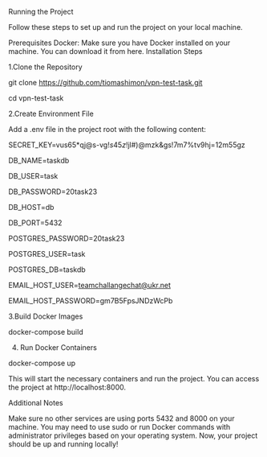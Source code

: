 Running the Project

Follow these steps to set up and run the project on your local machine.

Prerequisites
Docker: Make sure you have Docker installed on your machine. You can download it from here.
Installation Steps

1.Clone the Repository

git clone https://github.com/tiomashimon/vpn-test-task.git

cd vpn-test-task

2.Create Environment File

Add a .env file in the project root with the following content:

SECRET_KEY=vus65*qj@s-vg$!s45z!$jl#)@mzk&gs!7m7%tv9hj=12m55gz

DB_NAME=taskdb

DB_USER=task

DB_PASSWORD=20task23

DB_HOST=db

DB_PORT=5432

POSTGRES_PASSWORD=20task23

POSTGRES_USER=task

POSTGRES_DB=taskdb

EMAIL_HOST_USER=teamchallangechat@ukr.net

EMAIL_HOST_PASSWORD=gm7B5FpsJNDzWcPb

3.Build Docker Images

docker-compose build

4. Run Docker Containers


docker-compose up

This will start the necessary containers and run the project. You can access the project at http://localhost:8000.

Additional Notes

Make sure no other services are using ports 5432 and 8000 on your machine.
You may need to use sudo or run Docker commands with administrator privileges based on your operating system.
Now, your project should be up and running locally!
